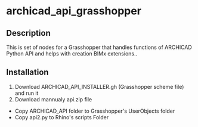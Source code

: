 # archicad_api_grasshopper

## Description
This is set of nodes for a Grasshopper that handles functions of ARCHICAD Python API
and helps with creation BIMx extensions..

## Installation
1. Download ARCHICAD_API_INSTALLER.gh (Grasshopper scheme file) and run it 
2. Download mannualy api.zip file 
  * Copy ARCHICAD_API folder to Grasshopper's UserObjects folder
  * Copy api2.py to Rhino's scripts Folder
